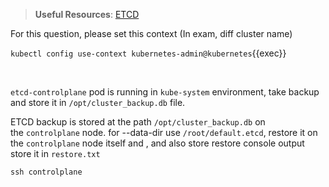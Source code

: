 
> <strong>Useful Resources</strong>: [ETCD](https://kubernetes.io/docs/tasks/administer-cluster/configure-upgrade-etcd/)

For this question, please set this context (In exam, diff cluster name)

`kubectl config use-context kubernetes-admin@kubernetes`{{exec}}

<br>

`etcd-controlplane` pod is running in `kube-system` environment, take backup and store it in `/opt/cluster_backup.db` file.

ETCD backup is stored at the path `/opt/cluster_backup.db` on the `controlplane` node. for --data-dir use `/root/default.etcd`, restore it on the `controlplane` node itself and , and also store restore console output store it in `restore.txt`

`ssh controlplane`
